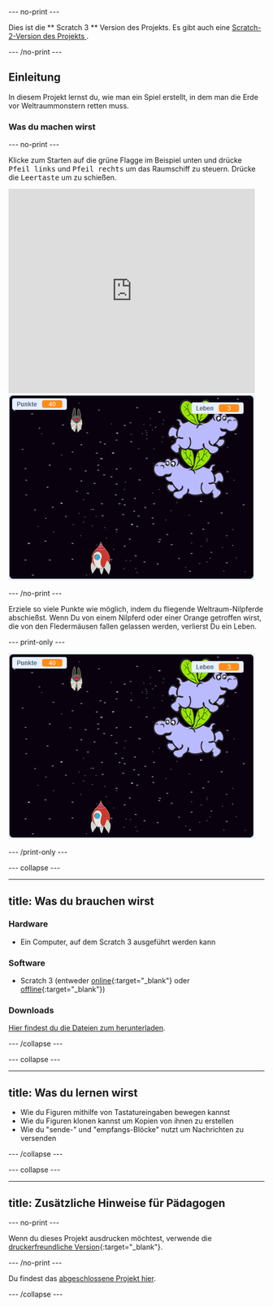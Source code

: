 \--- no-print \---

Dies ist die ** Scratch 3 ** Version des Projekts. Es gibt auch eine [ Scratch-2-Version des Projekts ](https://projects.raspberrypi.org/en/projects/clone-wars-scratch2).

\--- /no-print \---

## Einleitung

In diesem Projekt lernst du, wie man ein Spiel erstellt, in dem man die Erde vor Weltraummonstern retten muss.

### Was du machen wirst

\--- no-print \---

Klicke zum Starten auf die grüne Flagge im Beispiel unten und drücke <kbd>Pfeil links</kbd> und <kbd>Pfeil rechts</kbd> um das Raumschiff zu steuern. Drücke die <kbd>Leertaste</kbd> um zu schießen.

<div class="scratch-preview">
  <iframe allowtransparency="true" width="485" height="402" src="https://scratch.mit.edu/projects/embed/276887163/?autostart=false" frameborder="0" scrolling="no"></iframe>
  <img src="images/showcase.png">
</div>

\--- /no-print \---

Erziele so viele Punkte wie möglich, indem du fliegende Weltraum-Nilpferde abschießst. Wenn Du von einem Nilpferd oder einer Orange getroffen wirst, die von den Fledermäusen fallen gelassen werden, verlierst Du ein Leben.

\--- print-only \---

![Beschreibung](images/showcase.png)

\--- /print-only \---

\--- collapse \---

* * *

## title: Was du brauchen wirst

### Hardware

+ Ein Computer, auf dem Scratch 3 ausgeführt werden kann

### Software

+ Scratch 3 (entweder [online](https://rpf.io/scratchon){:target="_blank"} oder [offline](https://rpf.io/scratchoff){:target="_blank"})

### Downloads

[Hier findest du die Dateien zum herunterladen](http://rpf.io/p/en/clone-wars-go).

\--- /collapse \---

\--- collapse \---

* * *

## title: Was du lernen wirst

+ Wie du Figuren mithilfe von Tastatureingaben bewegen kannst
+ Wie du Figuren klonen kannst um Kopien von ihnen zu erstellen
+ Wie du "sende-" und "empfangs-Blöcke" nutzt um Nachrichten zu versenden

\--- /collapse \---

\--- collapse \---

* * *

## title: Zusätzliche Hinweise für Pädagogen

\--- no-print \---

Wenn du dieses Projekt ausdrucken möchtest, verwende die [druckerfreundliche Version](https://projects.raspberrypi.org/en/projects/clone-wars/print){:target="_blank"}.

\--- /no-print \---

Du findest das [abgeschlossene Projekt hier](http://rpf.io/p/en/clone-wars-get).

\--- /collapse \---